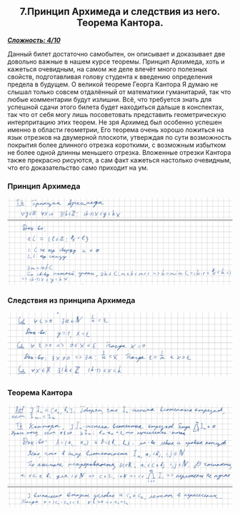 <center><h2>7.Принцип Архимеда и следствия из него. Теорема Кантора.</h2></center>

***<ins>Сложность: 4/10</ins>***

Данный билет достаточно самобытен, он описывает и доказывает две довольно важные в нашем курсе теоремы. Принцип Архимеда, хоть и кажеться очевидным, на самом же деле влечёт много полезных свойств, подготавливая голову студента к введению определения предела в будущем. О великой теореме Георга Кантора  Я думаю не слышал только совсем отдалённый от математики гуманитарий, так что любые комментарии будут излишни. Всё, что требуется знать для успешной сдачи этого билета будет находиться дальше в конспектах, так что от себя могу лишь посоветовать представить геометрическую интерпритацию этих теорем. Не зря Архимед был особенно успешен именно в области геометрии, Его теорема очень хорошо ложиться на язык отрезков на двумерной плоскоти, утверждая по сути возможность покрытия более длинного отрезка короткими, с возможным избытком не более одной длинны меньшего отрезка. Вложенные отрезки Кантора также прекрасно рисуются, а сам факт кажеться настолько очевидным, что его доказательство само приходит на ум. 



<h3>Принцип Архимеда</h3>

![theo_1](./images/theo_1.png)



<h3>Следствия из принципа Архимеда</h3>

![theo_2](./images/theo_2.png)



<h3>Теорема Кантора</h3>

![theo_3](./images/theo_3.png)